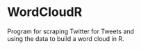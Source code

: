 # WordCloudR

Program for scraping Twitter for Tweets and  
using the data to build a word cloud in R.

